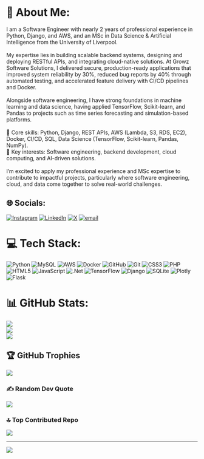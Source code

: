 # 💫 About Me:
I am a Software Engineer with nearly 2 years of professional experience in Python, Django, and AWS, and an MSc in Data Science & Artificial Intelligence from the University of Liverpool.<br><br>My expertise lies in building scalable backend systems, designing and deploying RESTful APIs, and integrating cloud-native solutions. At Growz Software Solutions, I delivered secure, production-ready applications that improved system reliability by 30%, reduced bug reports by 40% through automated testing, and accelerated feature delivery with CI/CD pipelines and Docker.<br><br>Alongside software engineering, I have strong foundations in machine learning and data science, having applied TensorFlow, Scikit-learn, and Pandas to projects such as time series forecasting and simulation-based platforms.<br><br>🔹 Core skills: Python, Django, REST APIs, AWS (Lambda, S3, RDS, EC2), Docker, CI/CD, SQL, Data Science (TensorFlow, Scikit-learn, Pandas, NumPy).<br>🔹 Key interests: Software engineering, backend development, cloud computing, and AI-driven solutions.<br><br>I’m excited to apply my professional experience and MSc expertise to contribute to impactful projects, particularly where software engineering, cloud, and data come together to solve real-world challenges.


## 🌐 Socials:
[![Instagram](https://img.shields.io/badge/Instagram-%23E4405F.svg?logo=Instagram&logoColor=white)](https://instagram.com/jashu_ks) [![LinkedIn](https://img.shields.io/badge/LinkedIn-%230077B5.svg?logo=linkedin&logoColor=white)](https://linkedin.com/in/https://www.linkedin.com/in/jaswanth-kattubavi/) [![X](https://img.shields.io/badge/X-black.svg?logo=X&logoColor=white)](https://x.com/jaswanth378) [![email](https://img.shields.io/badge/Email-D14836?logo=gmail&logoColor=white)](mailto:jaswanthkattubavi@gmail.com) 

# 💻 Tech Stack:
![Python](https://img.shields.io/badge/python-3670A0?style=flat-square&logo=python&logoColor=ffdd54) ![MySQL](https://img.shields.io/badge/mysql-4479A1.svg?style=flat-square&logo=mysql&logoColor=white) ![AWS](https://img.shields.io/badge/AWS-%23FF9900.svg?style=flat-square&logo=amazon-aws&logoColor=white) ![Docker](https://img.shields.io/badge/docker-%230db7ed.svg?style=flat-square&logo=docker&logoColor=white) ![GitHub](https://img.shields.io/badge/github-%23121011.svg?style=flat-square&logo=github&logoColor=white) ![Git](https://img.shields.io/badge/git-%23F05033.svg?style=flat-square&logo=git&logoColor=white) ![CSS3](https://img.shields.io/badge/css3-%231572B6.svg?style=flat-square&logo=css3&logoColor=white) ![PHP](https://img.shields.io/badge/php-%23777BB4.svg?style=flat-square&logo=php&logoColor=white) ![HTML5](https://img.shields.io/badge/html5-%23E34F26.svg?style=flat-square&logo=html5&logoColor=white) ![JavaScript](https://img.shields.io/badge/javascript-%23323330.svg?style=flat-square&logo=javascript&logoColor=%23F7DF1E) ![.Net](https://img.shields.io/badge/.NET-5C2D91?style=flat-square&logo=.net&logoColor=white) ![TensorFlow](https://img.shields.io/badge/TensorFlow-%23FF6F00.svg?style=flat-square&logo=TensorFlow&logoColor=white) ![Django](https://img.shields.io/badge/django-%23092E20.svg?style=flat-square&logo=django&logoColor=white) ![SQLite](https://img.shields.io/badge/sqlite-%2307405e.svg?style=flat-square&logo=sqlite&logoColor=white) ![Plotly](https://img.shields.io/badge/Plotly-%233F4F75.svg?style=flat-square&logo=plotly&logoColor=white) ![Flask](https://img.shields.io/badge/flask-%23000.svg?style=flat-square&logo=flask&logoColor=white)
# 📊 GitHub Stats:
![](https://github-readme-stats.vercel.app/api?username=jaswanth378&theme=ayu-mirage&hide_border=false&include_all_commits=false&count_private=false)<br/>
![](https://nirzak-streak-stats.vercel.app/?user=jaswanth378&theme=ayu-mirage&hide_border=false)<br/>
![](https://github-readme-stats.vercel.app/api/top-langs/?username=jaswanth378&theme=ayu-mirage&hide_border=false&include_all_commits=false&count_private=false&layout=compact)

## 🏆 GitHub Trophies
![](https://github-profile-trophy.vercel.app/?username=jaswanth378&theme=radical&no-frame=true&no-bg=true&margin-w=4)

### ✍️ Random Dev Quote
![](https://quotes-github-readme.vercel.app/api?type=horizontal&theme=radical)

### 🔝 Top Contributed Repo
![](https://github-contributor-stats.vercel.app/api?username=jaswanth378&limit=5&theme=dark&combine_all_yearly_contributions=true)

---
[![](https://visitcount.itsvg.in/api?id=jaswanth378&icon=3&color=8)](https://visitcount.itsvg.in)

<!-- Proudly created with GPRM ( https://gprm.itsvg.in ) -->
